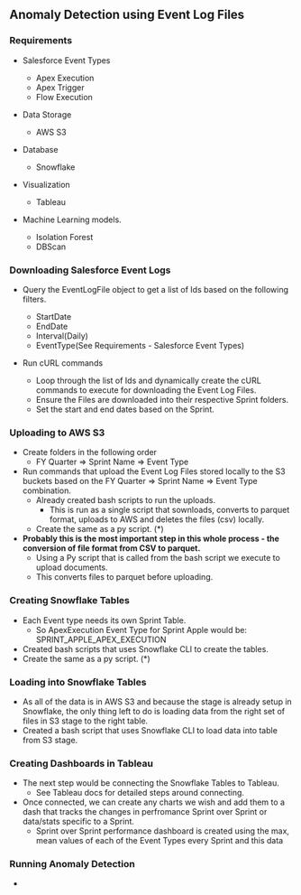 ## Anomaly Detection using Event Log Files

### Requirements
- Salesforce Event Types
  - Apex Execution
  - Apex Trigger
  - Flow Execution

- Data Storage
  - AWS S3

- Database
  - Snowflake

- Visualization
  - Tableau

- Machine Learning models.
  - Isolation Forest
  - DBScan

### Downloading Salesforce Event Logs
- Query the EventLogFile object to get a list of Ids based on the following filters.
  - StartDate
  - EndDate
  - Interval(Daily)
  - EventType(See Requirements - Salesforce Event Types)

- Run cURL commands
  - Loop through the list of Ids and dynamically create the cURL commands to execute for downloading the Event Log Files.
  - Ensure the Files are downloaded into their respective Sprint folders.
  - Set the start and end dates based on the Sprint.

### Uploading to AWS S3
  - Create folders in the following order
    - FY Quarter => Sprint Name => Event Type
  - Run commands that upload the Event Log Files stored locally to the S3 buckets based on the FY Quarter => Sprint Name => Event Type combination.
    - Already created bash scripts to run the uploads.
      - This is run as a single script that sownloads, converts to parquet format, uploads to AWS and deletes the files (csv) locally.
    - Create the same as a py script. (*)
  - **Probably this is the most important step in this whole process - the conversion of file format from CSV to parquet.**
    - Using a Py script that is called from the bash script we execute to upload documents.
    - This converts files to parquet before uploading.


### Creating Snowflake Tables
  - Each Event type needs its own Sprint Table.
    - So ApexExecution Event Type for Sprint Apple would be: SPRINT_APPLE_APEX_EXECUTION
  - Created bash scripts that uses Snowflake CLI to create the tables.
  - Create the same as a py script. (*)

### Loading into Snowflake Tables
  - As all of the data is in AWS S3 and because the stage is already setup in Snowflake, the only thing left to do is loading data from the right set of files in S3 stage to the right table.
  - Created a bash script that uses Snowflake CLI to load data into table from S3 stage.

### Creating Dashboards in Tableau
  - The next step would be connecting the Snowflake Tables to Tableau.
    - See Tableau docs for detailed steps around connecting.
  - Once connected, we can create any charts we wish and add them to a dash that tracks the changes in perfromance Sprint over Sprint or data/stats specific to a Sprint.
    - Sprint over Sprint performance dashboard is created using the max, mean values of each of the Event Types every Sprint and this data 


### Running Anomaly Detection
  - 